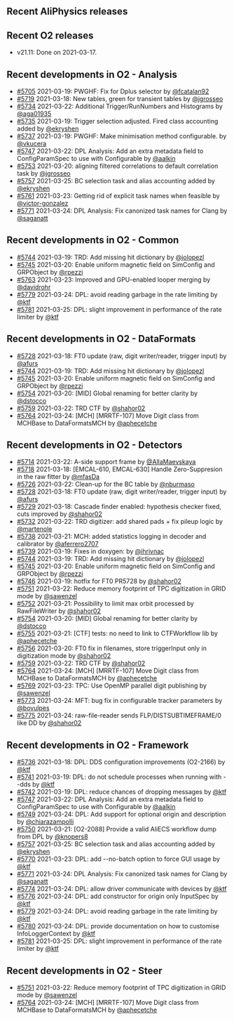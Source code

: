 ## Recent AliPhysics releases
## Recent O2 releases
- v21.11: Done on 2021-03-17.
## Recent developments in O2 - Analysis
- [#5705](https://github.com/AliceO2Group/AliceO2/pull/5705) 2021-03-19: PWGHF: Fix for Dplus selector by [@fcatalan92](https://github.com/fcatalan92)
- [#5719](https://github.com/AliceO2Group/AliceO2/pull/5719) 2021-03-18: New tables, green for transient tables by [@jgrosseo](https://github.com/jgrosseo)
- [#5734](https://github.com/AliceO2Group/AliceO2/pull/5734) 2021-03-22: Additional Trigger/RunNumbers and Histograms by [@aga01935](https://github.com/aga01935)
- [#5735](https://github.com/AliceO2Group/AliceO2/pull/5735) 2021-03-19: Trigger selection adjusted. Fired class accounting added by [@ekryshen](https://github.com/ekryshen)
- [#5737](https://github.com/AliceO2Group/AliceO2/pull/5737) 2021-03-19: PWGHF: Make minimisation method configurable. by [@vkucera](https://github.com/vkucera)
- [#5747](https://github.com/AliceO2Group/AliceO2/pull/5747) 2021-03-22: DPL Analysis: Add an extra metadata field to ConfigParamSpec to use with Configurable by [@aalkin](https://github.com/aalkin)
- [#5753](https://github.com/AliceO2Group/AliceO2/pull/5753) 2021-03-20: aligning filtered correlations to default correlation task by [@jgrosseo](https://github.com/jgrosseo)
- [#5757](https://github.com/AliceO2Group/AliceO2/pull/5757) 2021-03-25: BC selection task and alias accounting added by [@ekryshen](https://github.com/ekryshen)
- [#5761](https://github.com/AliceO2Group/AliceO2/pull/5761) 2021-03-23: Getting rid of explicit task names when feasible by [@victor-gonzalez](https://github.com/victor-gonzalez)
- [#5771](https://github.com/AliceO2Group/AliceO2/pull/5771) 2021-03-24: DPL Analysis: Fix canonized task names for Clang by [@saganatt](https://github.com/saganatt)
## Recent developments in O2 - Common
- [#5744](https://github.com/AliceO2Group/AliceO2/pull/5744) 2021-03-19: TRD: Add missing hit dictionary by [@jolopezl](https://github.com/jolopezl)
- [#5745](https://github.com/AliceO2Group/AliceO2/pull/5745) 2021-03-20: Enable uniform magnetic field on SimConfig and GRPObject by [@rpezzi](https://github.com/rpezzi)
- [#5763](https://github.com/AliceO2Group/AliceO2/pull/5763) 2021-03-23: Improved and GPU-enabled looper merging by [@davidrohr](https://github.com/davidrohr)
- [#5779](https://github.com/AliceO2Group/AliceO2/pull/5779) 2021-03-24: DPL: avoid reading garbage in the rate limiting by [@ktf](https://github.com/ktf)
- [#5781](https://github.com/AliceO2Group/AliceO2/pull/5781) 2021-03-25: DPL: slight improvement in performance of the rate limiter by [@ktf](https://github.com/ktf)
## Recent developments in O2 - DataFormats
- [#5728](https://github.com/AliceO2Group/AliceO2/pull/5728) 2021-03-18: FT0 update (raw, digit writer/reader, trigger input) by [@afurs](https://github.com/afurs)
- [#5744](https://github.com/AliceO2Group/AliceO2/pull/5744) 2021-03-19: TRD: Add missing hit dictionary by [@jolopezl](https://github.com/jolopezl)
- [#5745](https://github.com/AliceO2Group/AliceO2/pull/5745) 2021-03-20: Enable uniform magnetic field on SimConfig and GRPObject by [@rpezzi](https://github.com/rpezzi)
- [#5754](https://github.com/AliceO2Group/AliceO2/pull/5754) 2021-03-20: [MID] Global renaming for better clarity by [@dstocco](https://github.com/dstocco)
- [#5759](https://github.com/AliceO2Group/AliceO2/pull/5759) 2021-03-22: TRD CTF by [@shahor02](https://github.com/shahor02)
- [#5764](https://github.com/AliceO2Group/AliceO2/pull/5764) 2021-03-24: [MCH] [MRRTF-107] Move Digit class from MCHBase to DataFormatsMCH by [@aphecetche](https://github.com/aphecetche)
## Recent developments in O2 - Detectors
- [#5714](https://github.com/AliceO2Group/AliceO2/pull/5714) 2021-03-22:  A-side support frame by [@AllaMaevskaya](https://github.com/AllaMaevskaya)
- [#5718](https://github.com/AliceO2Group/AliceO2/pull/5718) 2021-03-18:     [EMCAL-610, EMCAL-630] Handle Zero-Suppresion in the raw fitter by [@mfasDa](https://github.com/mfasDa)
- [#5726](https://github.com/AliceO2Group/AliceO2/pull/5726) 2021-03-22: Clean-up for the BC table by [@nburmaso](https://github.com/nburmaso)
- [#5728](https://github.com/AliceO2Group/AliceO2/pull/5728) 2021-03-18: FT0 update (raw, digit writer/reader, trigger input) by [@afurs](https://github.com/afurs)
- [#5729](https://github.com/AliceO2Group/AliceO2/pull/5729) 2021-03-18: Cascade finder enabled: hypothesis checker fixed, cuts improved by [@shahor02](https://github.com/shahor02)
- [#5732](https://github.com/AliceO2Group/AliceO2/pull/5732) 2021-03-22: TRD digitizer: add shared pads + fix pileup logic by [@martenole](https://github.com/martenole)
- [#5738](https://github.com/AliceO2Group/AliceO2/pull/5738) 2021-03-21: MCH: added statistics logging in decoder and calibrator by [@aferrero2707](https://github.com/aferrero2707)
- [#5739](https://github.com/AliceO2Group/AliceO2/pull/5739) 2021-03-19: Fixes in doxygen: by [@ihrivnac](https://github.com/ihrivnac)
- [#5744](https://github.com/AliceO2Group/AliceO2/pull/5744) 2021-03-19: TRD: Add missing hit dictionary by [@jolopezl](https://github.com/jolopezl)
- [#5745](https://github.com/AliceO2Group/AliceO2/pull/5745) 2021-03-20: Enable uniform magnetic field on SimConfig and GRPObject by [@rpezzi](https://github.com/rpezzi)
- [#5746](https://github.com/AliceO2Group/AliceO2/pull/5746) 2021-03-19: hotfix for FT0 PR5728 by [@shahor02](https://github.com/shahor02)
- [#5751](https://github.com/AliceO2Group/AliceO2/pull/5751) 2021-03-22: Reduce memory footprint of TPC digitization in GRID mode by [@sawenzel](https://github.com/sawenzel)
- [#5752](https://github.com/AliceO2Group/AliceO2/pull/5752) 2021-03-21: Possibility to limit max orbit processed by RawFileWriter by [@shahor02](https://github.com/shahor02)
- [#5754](https://github.com/AliceO2Group/AliceO2/pull/5754) 2021-03-20: [MID] Global renaming for better clarity by [@dstocco](https://github.com/dstocco)
- [#5755](https://github.com/AliceO2Group/AliceO2/pull/5755) 2021-03-21: [CTF] tests: no need to link to CTFWorkflow lib by [@aphecetche](https://github.com/aphecetche)
- [#5756](https://github.com/AliceO2Group/AliceO2/pull/5756) 2021-03-20: FT0 fix in filenames, store triggerInput only in digitization mode by [@shahor02](https://github.com/shahor02)
- [#5759](https://github.com/AliceO2Group/AliceO2/pull/5759) 2021-03-22: TRD CTF by [@shahor02](https://github.com/shahor02)
- [#5764](https://github.com/AliceO2Group/AliceO2/pull/5764) 2021-03-24: [MCH] [MRRTF-107] Move Digit class from MCHBase to DataFormatsMCH by [@aphecetche](https://github.com/aphecetche)
- [#5769](https://github.com/AliceO2Group/AliceO2/pull/5769) 2021-03-23: TPC: Use OpenMP parallel digit publishing by [@sawenzel](https://github.com/sawenzel)
- [#5773](https://github.com/AliceO2Group/AliceO2/pull/5773) 2021-03-24: MFT: bug fix in configurable tracker parameters by [@bovulpes](https://github.com/bovulpes)
- [#5775](https://github.com/AliceO2Group/AliceO2/pull/5775) 2021-03-24: raw-file-reader sends FLP/DISTSUBTIMEFRAME/0 like DD by [@shahor02](https://github.com/shahor02)
## Recent developments in O2 - Framework
- [#5736](https://github.com/AliceO2Group/AliceO2/pull/5736) 2021-03-18: DPL: DDS configuration improvements (O2-2166) by [@ktf](https://github.com/ktf)
- [#5741](https://github.com/AliceO2Group/AliceO2/pull/5741) 2021-03-19: DPL: do not schedule processes when running with --dds by [@ktf](https://github.com/ktf)
- [#5742](https://github.com/AliceO2Group/AliceO2/pull/5742) 2021-03-19: DPL: reduce chances of dropping messages by [@ktf](https://github.com/ktf)
- [#5747](https://github.com/AliceO2Group/AliceO2/pull/5747) 2021-03-22: DPL Analysis: Add an extra metadata field to ConfigParamSpec to use with Configurable by [@aalkin](https://github.com/aalkin)
- [#5749](https://github.com/AliceO2Group/AliceO2/pull/5749) 2021-03-24: DPL: Add support for optional origin and description by [@chiarazampolli](https://github.com/chiarazampolli)
- [#5750](https://github.com/AliceO2Group/AliceO2/pull/5750) 2021-03-21: [O2-2088] Provide a valid AliECS workflow dump from DPL by [@knopers8](https://github.com/knopers8)
- [#5757](https://github.com/AliceO2Group/AliceO2/pull/5757) 2021-03-25: BC selection task and alias accounting added by [@ekryshen](https://github.com/ekryshen)
- [#5770](https://github.com/AliceO2Group/AliceO2/pull/5770) 2021-03-23: DPL: add --no-batch option to force GUI usage by [@ktf](https://github.com/ktf)
- [#5771](https://github.com/AliceO2Group/AliceO2/pull/5771) 2021-03-24: DPL Analysis: Fix canonized task names for Clang by [@saganatt](https://github.com/saganatt)
- [#5774](https://github.com/AliceO2Group/AliceO2/pull/5774) 2021-03-24: DPL: allow driver communicate with devices by [@ktf](https://github.com/ktf)
- [#5776](https://github.com/AliceO2Group/AliceO2/pull/5776) 2021-03-24: DPL: add constructor for origin only InputSpec by [@ktf](https://github.com/ktf)
- [#5779](https://github.com/AliceO2Group/AliceO2/pull/5779) 2021-03-24: DPL: avoid reading garbage in the rate limiting by [@ktf](https://github.com/ktf)
- [#5780](https://github.com/AliceO2Group/AliceO2/pull/5780) 2021-03-24: DPL: provide documentation on how to customise InfoLoggerContext by [@ktf](https://github.com/ktf)
- [#5781](https://github.com/AliceO2Group/AliceO2/pull/5781) 2021-03-25: DPL: slight improvement in performance of the rate limiter by [@ktf](https://github.com/ktf)
## Recent developments in O2 - Steer
- [#5751](https://github.com/AliceO2Group/AliceO2/pull/5751) 2021-03-22: Reduce memory footprint of TPC digitization in GRID mode by [@sawenzel](https://github.com/sawenzel)
- [#5764](https://github.com/AliceO2Group/AliceO2/pull/5764) 2021-03-24: [MCH] [MRRTF-107] Move Digit class from MCHBase to DataFormatsMCH by [@aphecetche](https://github.com/aphecetche)
